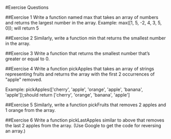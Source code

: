 #Exercise Questions


##Exercise 1
Write a function named max that takes an array of numbers and returns the largest number in the array.
Example: max([1, 5, -2, 4, 3, 5, 0]); will return 5

##Exercise 2
Similarly, write a function min that returns the smallest number in the array.


##Exercise 3
Write a function that returns the smallest number that’s greater or equal to 0.


##Exercise 4
Write a function pickApples that takes an array of strings representing fruits and returns the array with the first 2 occurrences of "apple" removed.

Example: pickApples(['cherry', 'apple', 'orange', 'apple', 'banana', 'apple']);should return ['cherry', 'orange', 'banana', 'apple']


##Exercise 5
Similarly, write a function pickFruits that removes 2 apples and 1 orange from the array.


##Exercise 6
Write a function pickLastApples similar to above that removes the last 2 apples from the array. (Use Google to get the code for reversing an array.)
